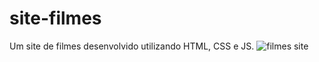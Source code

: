 # site-filmes
Um site de filmes desenvolvido utilizando HTML, CSS e JS.
![filmes site](https://user-images.githubusercontent.com/62407217/147857406-ecdbdbe5-1aa3-4bb5-8bbb-ca9332b19301.png)
